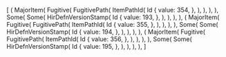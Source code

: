 [
    (
        MajorItem(
            Fugitive(
                FugitivePath(
                    ItemPathId(
                        Id {
                            value: 354,
                        },
                    ),
                ),
            ),
        ),
        Some(
            Some(
                HirDefnVersionStamp(
                    Id {
                        value: 193,
                    },
                ),
            ),
        ),
    ),
    (
        MajorItem(
            Fugitive(
                FugitivePath(
                    ItemPathId(
                        Id {
                            value: 355,
                        },
                    ),
                ),
            ),
        ),
        Some(
            Some(
                HirDefnVersionStamp(
                    Id {
                        value: 194,
                    },
                ),
            ),
        ),
    ),
    (
        MajorItem(
            Fugitive(
                FugitivePath(
                    ItemPathId(
                        Id {
                            value: 356,
                        },
                    ),
                ),
            ),
        ),
        Some(
            Some(
                HirDefnVersionStamp(
                    Id {
                        value: 195,
                    },
                ),
            ),
        ),
    ),
]